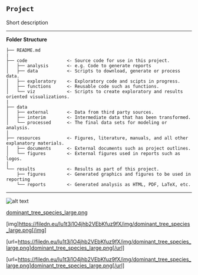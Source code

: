 ## `Project`

Short description

--------
__Folder Structure__

    ├── README.md          
    |
    ├── code               <- Source code for use in this project.
    │   ├── analysis       <- e.g. Code to generate reports 
    │   ├── data           <- Scripts to download, generate or process data.
    │   ├── exploratory    <- Exploratory code and scipts in progress.
    │   ├── functions      <- Reusable code such as functions.
    │   └── viz            <- Scripts to create exploratory and results oriented visualizations.
    |
    ├── data
    │   ├── external       <- Data from third party sources.
    │   ├── interim        <- Intermediate data that has been transformed.
    │   └── processed      <- The final data sets for modeling or analysis.
    │
    ├── resources          <- Figures, literature, manuals, and all other explanatory materials.
    │   ├── documents      <- External documents such as project outlines. 
    │   └── figures        <- External figures used in reports such as logos.
    │
    └── results            <- Results as part of this project.
        ├── figures        <- Generated graphics and figures to be used in reporting 
        └── reports        <- Generated analysis as HTML, PDF, LaTeX, etc.
--------

![alt text](https://filedn.eu/lu1t3j1O4jhb2VEbKfuz9fX/img/dominant_tree_species_large.png)


<a href="https://filedn.eu/lu1t3j1O4jhb2VEbKfuz9fX/img/dominant_tree_species_large.png">dominant_tree_species_large.png</a>

[img]https://filedn.eu/lu1t3j1O4jhb2VEbKfuz9fX/img/dominant_tree_species_large.png[/img]

[url=https://filedn.eu/lu1t3j1O4jhb2VEbKfuz9fX/img/dominant_tree_species_large.png]dominant_tree_species_large.png[/url]

[url=https://filedn.eu/lu1t3j1O4jhb2VEbKfuz9fX/img/dominant_tree_species_large.png]dominant_tree_species_large.png[/url]
